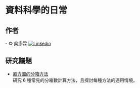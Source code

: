# 資料科學的日常

## 作者     
<span> - &copy; 吳彥霖 [![Linkedin](https://img.shields.io/badge/LinkedIn-0077B5?style=for-the-badge&logo=linkedin&logoColor=white)](https://www.linkedin.com/in/yenlinwu/)  </span>  

## 研究議題   
- [直方圖的分箱方法](./Number_of_Bins_and_Width_in_a_Histogram/README.md)  
  研究 6 種常見的分箱數計算方法，且探討每種方法的適用情境。  
